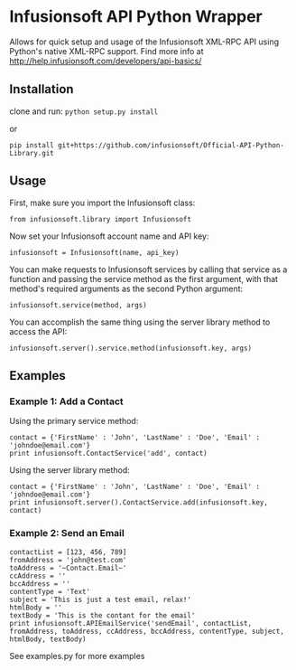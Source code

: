 # Infusionsoft API Python Wrapper
Allows for quick setup and usage of the Infusionsoft XML-RPC API  using Python's native XML-RPC support. Find more info at http://help.infusionsoft.com/developers/api-basics/

## Installation

clone and run: ``python setup.py install``

or

``pip install git+https://github.com/infusionsoft/Official-API-Python-Library.git``


## Usage
First, make sure you import the Infusionsoft class:

	from infusionsoft.library import Infusionsoft

Now set your Infusionsoft account name and API key:

	infusionsoft = Infusionsoft(name, api_key)

You can make requests to Infusionsoft services by calling that service as a function and passing the service method as the first argument, with that method's required arguments as the second Python argument:

	infusionsoft.service(method, args)

You can accomplish the same thing using the server library method to access the API:

	infusionsoft.server().service.method(infusionsoft.key, args)

## Examples

### Example 1: Add a Contact
Using the primary service method:

	contact = {'FirstName' : 'John', 'LastName' : 'Doe', 'Email' : 'johndoe@email.com'}
	print infusionsoft.ContactService('add', contact)

Using the server library method:

	contact = {'FirstName' : 'John', 'LastName' : 'Doe', 'Email' : 'johndoe@email.com'}
	print infusionsoft.server().ContactService.add(infusionsoft.key, contact)

### Example 2: Send an Email
	contactList = [123, 456, 789]
	fromAddress = 'john@test.com'
	toAddress = '~Contact.Email~'
	ccAddress = ''
	bccAddress = ''
	contentType = 'Text'
	subject = 'This is just a test email, relax!'
	htmlBody = ''
	textBody = 'This is the contant for the email'
	print infusionsoft.APIEmailService('sendEmail', contactList, fromAddress, toAddress, ccAddress, bccAddress, contentType, subject, htmlBody, textBody)

See examples.py for more examples